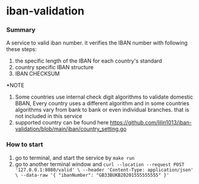 # iban-validation

### Summary
A service to valid iban number. it verifies the IBAN number with following these steps:
1. the specific length of the IBAN for each country's standard
2. country specific IBAN structure
3. IBAN CHECKSUM

*NOTE
1. Some countries use internal check digit algorithms to validate domestic BBAN, Every country uses a different algorithm and in some countries algorithms vary from bank to bank or even individual branches. that is not included in this service
2. supported country can be found here https://github.com/lilin1013/iban-validation/blob/main/iban/country_setting.go




### How to start
1. go to terminal, and start the service by `make run`
2. go to another terminal window and 
`curl --location --request POST '127.0.0.1:8080/valid' \
--header 'Content-Type: application/json' \
--data-raw '{
    "ibanNumber": "GB33BUKB20201555555555"
}'`
